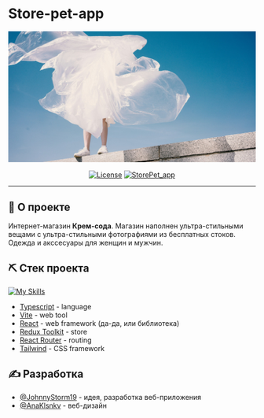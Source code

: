 # Store-pet-app
<p align="center">
  <a href="" rel="noopener">
 <img src="./public//images/hero-main.jpg" alt="Project logo"></a>
</p>

<div align="center">

  [![License](https://img.shields.io/badge/license-MIT-blue.svg)](/LICENSE)
  [![StorePet_app](https://github.com/JohnnyStorm19/pet_StoreApp/actions/workflows/web.yml/badge.svg)](https://github.com/JohnnyStorm19/pet_StoreApp/actions/workflows/web.yml)

</div>

---

## 🧐 О проекте <a name = "about"></a>
Интернет-магазин <strong>Крем-сода</strong>. Магазин наполнен ультра-стильными вещами с ультра-стильными фотографиями из бесплатных стоков. Одежда и акссесуары для женщин и мужчин. 

## ⛏️ Стек проекта <a name = "built_using"></a>
[![My Skills](https://skillicons.dev/icons?i=ts,vite,react,redux,tailwind)](https://skillicons.dev)
- [Typescript](https://redux-toolkit.js.org/) - language
- [Vite](https://react.dev/) - web tool
- [React](https://react.dev/) - web framework (да-да, или библиотека)
- [Redux Toolkit](https://redux-toolkit.js.org/) - store
- [React Router](https://github.com/remix-run/react-router) - routing
- [Tailwind](https://tailwindcss.com/) - CSS framework

## ✍️ Разработка <a name = "authors"></a>
- [@JohnnyStorm19](https://github.com/JohnnyStorm19) - идея, разработка веб-приложения
- [@AnaKlsnkv](https://t.me/AnaKlsnkv) - веб-дизайн